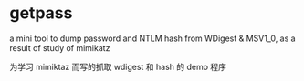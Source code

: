 # getpass
a mini tool to dump password and NTLM hash from WDigest &amp; MSV1_0, as a result of study of mimikatz

为学习 mimiktaz 而写的抓取 wdigest 和 hash 的 demo 程序
